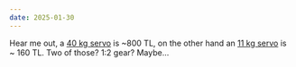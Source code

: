 ```yaml
---
date: 2025-01-30
---
```

Hear me out, a [40 kg servo](https://www.amazon.com.tr/Ge%C3%A7irmez-Direksiyon-Modelleri-Otomobil-Robotlar/dp/B0C64NLF1Q) is ~800 TL, on the other hand an [11 kg servo](https://www.robotistan.com/mg996-13-kg-servo-motor) is ~ 160 TL. Two of those? 1:2 gear? Maybe...

